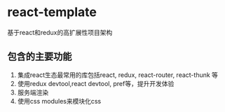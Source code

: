 # react-template

基于react和redux的高扩展性项目架构

## 包含的主要功能

1. 集成react生态最常用的库包括react, redux, react-router, react-thunk 等
2. 使用redux devtool,react devtool, pref等，提升开发体验
3. 服务端渲染
4. 使用css modules来模块化css
